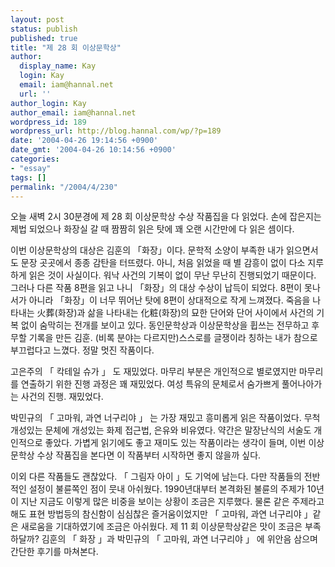 ```yaml
---
layout: post
status: publish
published: true
title: "제 28 회 이상문학상"
author:
  display_name: Kay
  login: Kay
  email: iam@hannal.net
  url: ''
author_login: Kay
author_email: iam@hannal.net
wordpress_id: 189
wordpress_url: http://blog.hannal.com/wp/?p=189
date: '2004-04-26 19:14:56 +0900'
date_gmt: '2004-04-26 10:14:56 +0900'
categories:
- "essay"
tags: []
permalink: "/2004/4/230"
---
```

<p>오늘 새벽 2시 30분경에 제 28 회 이상문학상 수상 작품집을 다 읽었다. 손에 잡은지는 제법 되었으나 화장실 갈 때 짬짬히 읽은 탓에 꽤 오랜 시간만에 다 읽은 셈이다.</p>
<p>이번 이상문학상의 대상은 김훈의 「화장」이다. 문학적 소양이 부족한 내가 읽으면서도 문장 곳곳에서 종종 감탄을 터뜨렸다. 아니, 처음 읽었을 때 별 감흥이 없이 다소 지루하게 읽은 것이 사실이다. 워낙 사건의 기복이 없이 무난 무난히 진행되었기 때문이다. 그러나 다른 작품 8편을 읽고 나니 「화장」의 대상 수상이 납득이 되었다. 8편이 못나서가 아니라 「화장」이 너무 뛰어난 탓에 8편이 상대적으로 작게 느껴졌다. 죽음을 나타내는 火葬(화장)과 삶을 나타내는 化粧(화장)의 묘한 단어와 단어 사이에서 사건의 기복 없이 숨막히는 전개를 보이고 있다. 동인문학상과 이상문학상을 휩쓰는 전무하고 후무할 기록을 만든 김훈. (비록 분야는 다르지만)스스로를 글쟁이라 칭하는 내가 참으로 부끄럽다고 느꼈다. 정말 멋진 작품이다.</p>
<p>고은주의 「 칵테일 슈가 」 도 재밌었다. 마무리 부분은 개인적으로 별로였지만 마무리를 연출하기 위한 진행 과정은 꽤 재밌었다. 여성 특유의 문체로서 숨가쁘게 풀어나아가는 사건의 진행. 재밌었다.</p>
<p>박민규의 「 고마워, 과연 너구리야 」 는 가장 재밌고 흥미롭게 읽은 작품이었다. 무척 개성있는 문체에 개성있는 화제 접근법, 은유와 비유였다. 약간은 말장난식의 서술도 개인적으로 좋았다. 가볍게 읽기에도 좋고 재미도 있는 작품이라는 생각이 들며, 이번 이상문학상 수상 작품집을 본다면 이 작품부터 시작하면 좋지 않을까 싶다.</p>
<p>이외 다른 작품들도 괜찮았다. 「 그림자 아이 」도 기억에 남는다. 다만 작품들의 전반적인 설정이 불륜쪽인 점이 뭇내 아쉬웠다. 1990년대부터 본격화된 불륜의 주제가 10년이 지난 지금도 이렇게 많은 비중을 보이는 상황이 조금은 지루했다. 물론 같은 주제라고 해도 표현 방법등의 참신함이 심심찮은 즐거움이었지만 「 고마워, 과연 너구리야 」같은 새로움을 기대하였기에 조금은 아쉬웠다. 제 11 회 이상문학상같은 맛이 조금은 부족하달까? 김훈의 「 화장 」과 박민규의 「 고마워, 과연 너구리야 」 에 위안음 삼으며 간단한 후기를 마쳐본다.</p>
